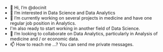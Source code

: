 - 👋 Hi, I’m @docinit
- 👀 I’m interested in Data Science and Data Analytics
- 🌱 I’m currently working on several projects in medicine and have one regular job position in Analytics.
- I'm also ready to start working in another field of Data Science.
- 💞️ I’m looking to collaborate on Data Analytics, particularly in Analysis of medicine and / or economic data.
- 📫 How to reach me ...? You can send me private messages.

<!---
docinit/docinit is a ✨ special ✨ repository because its `README.md` (this file) appears on your GitHub profile.
You can click the Preview link to take a look at your changes.
--->
